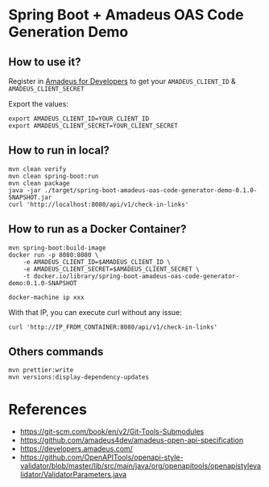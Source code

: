 # Spring Boot + Amadeus OAS Code Generation Demo

## How to use it?

Register in [Amadeus for Developers](https://developers.amadeus.com) to get your `AMADEUS_CLIENT_ID` & `AMADEUS_CLIENT_SECRET`

Export the values:

```
export AMADEUS_CLIENT_ID=YOUR_CLIENT_ID
export AMADEUS_CLIENT_SECRET=YOUR_CLIENT_SECRET
```

## How to run in local?

```
mvn clean verify
mvn clean spring-boot:run
mvn clean package
java -jar ./target/spring-boot-amadeus-oas-code-generator-demo-0.1.0-SNAPSHOT.jar
curl 'http://localhost:8080/api/v1/check-in-links'
```

## How to run as a Docker Container?

```
mvn spring-boot:build-image
docker run -p 8080:8080 \
    -e AMADEUS_CLIENT_ID=$AMADEUS_CLIENT_ID \
    -e AMADEUS_CLIENT_SECRET=$AMADEUS_CLIENT_SECRET \
    -t docker.io/library/spring-boot-amadeus-oas-code-generator-demo:0.1.0-SNAPSHOT
```

```
docker-machine ip xxx
```

With that IP, you can execute curl without any issue:

```
curl 'http://IP_FROM_CONTAINER:8080/api/v1/check-in-links'
```

## Others commands

```
mvn prettier:write
mvn versions:display-dependency-updates
```

# References

- https://git-scm.com/book/en/v2/Git-Tools-Submodules
- https://github.com/amadeus4dev/amadeus-open-api-specification
- https://developers.amadeus.com/
- https://github.com/OpenAPITools/openapi-style-validator/blob/master/lib/src/main/java/org/openapitools/openapistylevalidator/ValidatorParameters.java
